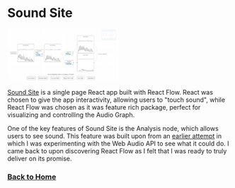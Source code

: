 # Sound Site

<img src="/assets/images/soundsite/sound-site.png"
	width="250"/>

[Sound Site](https://github.com/Yi-Jiahe/sound-site-react) is a single page React app built with React Flow. React was chosen to give the app interactivity, allowing users to "touch sound", while React Flow was chosen as it was feature rich package, perfect for visualizing and controlling the Audio Graph.

One of the key features of Sound Site is the Analysis node, which allows users to see sound. This feature was built upon from an [earlier attempt](https://github.com/Yi-Jiahe/soundsite) in which I was experimenting with the Web Audio API to see what it could do. I came back to upon discovering React Flow as I felt that I was ready to truly deliver on its promise.

### [Back to Home](/)